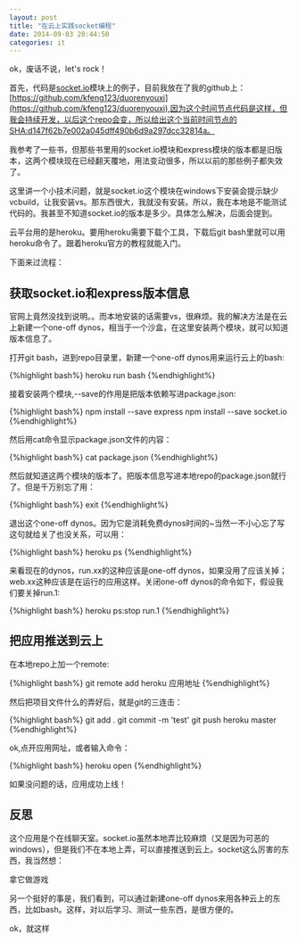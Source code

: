```yaml
---
layout: post
title: "在云上实践socket编程"
date: 2014-09-03 20:44:50
categories: it
---
```


ok，废话不说，let's rock！

首先，代码是[socket.io](socket.io)模块上的例子，目前我放在了我的github上：[https://github.com/kfeng123/duorenyouxi](https://github.com/kfeng123/duorenyouxi),因为这个时间节点代码是这样，但我会持续开发，以后这个repo会变，所以给出这个当前时间节点的SHA:d147f62b7e002a045dff490b6d9a297dcc32814a。

我参考了一些书，但那些书里用的socket.io模块和express模块的版本都是旧版本，这两个模块现在已经翻天覆地，用法变动很多，所以以前的那些例子都失效了。

这里讲一个小技术问题，就是socket.io这个模块在windows下安装会提示缺少vcbuild，让我安装vs。那东西很大，我就没有安装。所以，我在本地是不能测试代码的。我甚至不知道socket.io的版本是多少。具体怎么解决，后面会提到。

云平台用的是heroku。要用heroku需要下载个工具，下载后git bash里就可以用heroku命令了。跟着heroku官方的教程就能入门。

下面来过流程：

## 获取socket.io和express版本信息

官网上竟然没找到说明。。而本地安装的话需要vs，很麻烦。我的解决方法是在云上新建一个one-off dynos，相当于一个沙盒，在这里安装两个模块，就可以知道版本信息了。

打开git bash，进到repo目录里，新建一个one-off dynos用来运行云上的bash:

{%highlight bash%}
heroku run bash
{%endhighlight%}

接着安装两个模块,--save的作用是把版本依赖写进package.json:

{%highlight bash%}
npm install --save express
npm install --save socket.io
{%endhighlight%}

然后用cat命令显示package.json文件的内容：

{%highlight bash%}
cat package.json
{%endhighlight%}

然后就知道这两个模块的版本了。把版本信息写进本地repo的package.json就行了。但是千万别忘了用：

{%highlight bash%}
exit
{%endhighlight%}

退出这个one-off dynos。因为它是消耗免费dynos时间的~当然一不小心忘了写这句就给关了也没关系，可以用：

{%highlight bash%}
heroku ps
{%endhighlight%}

来看现在的dynos，run.xx的这种应该是one-off dynos，如果没用了应该关掉；web.xx这种应该是在运行的应用这样。关闭one-off dynos的命令如下，假设我们要关掉run.1:

{%highlight bash%}
heroku ps:stop run.1
{%endhighlight%}

## 把应用推送到云上

在本地repo上加一个remote:

{%highlight bash%}
git remote add heroku 应用地址
{%endhighlight%}

然后把项目文件什么的弄好后，就是git的三连击：

{%highlight bash%}
git add .
git commit -m 'test'
git push heroku master
{%endhighlight%}

ok,点开应用网址，或者输入命令：

{%highlight bash%}
heroku open
{%endhighlight%}

如果没问题的话，应用成功上线！

## 反思

这个应用是个在线聊天室。socket.io虽然本地弄比较麻烦（又是因为可恶的windows），但是我们不在本地上弄，可以直接推送到云上。socket这么厉害的东西，我当然想：

拿它做游戏

另一个挺好的事是，我们看到，可以通过新建one-off dynos来用各种云上的东西，比如bash。这样，对以后学习、测试一些东西，是很方便的。

ok，就这样